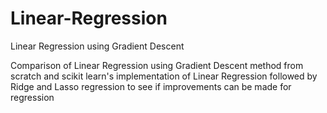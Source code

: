 # Linear-Regression
Linear Regression using Gradient Descent

Comparison of Linear Regression using Gradient Descent method from scratch and scikit learn's implementation of
Linear Regression followed by Ridge and Lasso regression to see if improvements can be made for regression
